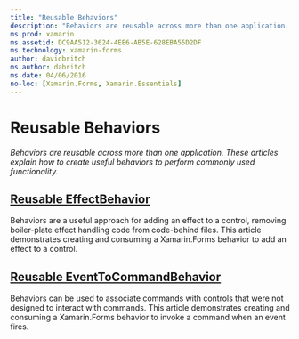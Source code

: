 ```yaml
---
title: "Reusable Behaviors"
description: "Behaviors are reusable across more than one application. These articles explain how to create useful behaviors to perform commonly used functionality."
ms.prod: xamarin
ms.assetid: DC9AA512-3624-4EE6-AB5E-628EBA55D2DF
ms.technology: xamarin-forms
author: davidbritch
ms.author: dabritch
ms.date: 04/06/2016
no-loc: [Xamarin.Forms, Xamarin.Essentials]
---
```


# Reusable Behaviors

_Behaviors are reusable across more than one application. These articles explain how to create useful behaviors to perform commonly used functionality._

## [Reusable EffectBehavior](effect-behavior.md)

Behaviors are a useful approach for adding an effect to a control, removing boiler-plate effect handling code from code-behind files. This article demonstrates creating and consuming a Xamarin.Forms behavior to add an effect to a control.

## [Reusable EventToCommandBehavior](event-to-command-behavior.md)

Behaviors can be used to associate commands with controls that were not designed to interact with commands. This article demonstrates creating and consuming a Xamarin.Forms behavior to invoke a command when an event fires.
